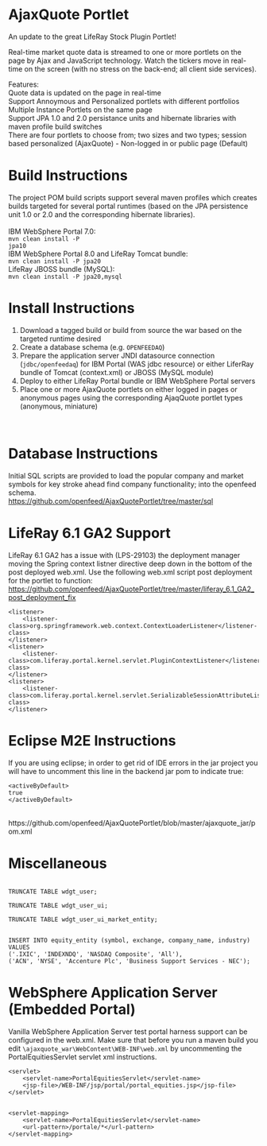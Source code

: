 AjaxQuote Portlet
=================

An update to the great LifeRay Stock Plugin Portlet!

Real-time market quote data is streamed to one or more portlets on the page by Ajax and JavaScript technology. Watch the tickers move in real-time on the screen (with no stress on the back-end; all client side services).

Features:
<br>
Quote data is updated on the page in real-time
<br>
Support Annoymous and Personalized portlets with different portfolios
<br>
Multiple Instance Portlets on the same page
<br>
Support JPA 1.0 and 2.0 persistance units and hibernate libraries with maven profile build switches
<br>
There are four portlets to choose from; two sizes and two types; session based personalized (AjaxQuote) - Non-logged in or public page (Default) 

Build Instructions
==================

The project POM build scripts support several maven profiles which creates builds targeted for several portal runtimes (based on the JPA persistence unit 1.0 or 2.0 and the corresponding hibernate libraries).
<br>
<br>
IBM WebSphere Portal 7.0:
<br>
<code>mvn clean install -P jpa10</code>
<br>
IBM WebSphere Portal 8.0 and LifeRay Tomcat bundle: 
<br>
<code>mvn clean install -P jpa20</code>
<br>
LifeRay JBOSS bundle (MySQL):
<br>
<code>mvn clean install -P jpa20,mysql</code>

Install Instructions
==================
1. Download a tagged build or build from source the war based on the targeted runtime desired
2. Create a database schema (e.g. <code>OPENFEEDAQ</code>)
3. Prepare the application server JNDI datasource connection (<code>jdbc/openfeedaq</code>) for IBM Portal (WAS jdbc resource) or either LiferRay bundle of Tomcat (context.xml) or JBOSS (MySQL module)
4. Deploy to either LifeRay Portal bundle or IBM WebSphere Portal servers
5. Place one or more AjaxQuote portlets on either logged in pages or anonymous pages using the corresponding AjaqQuote portlet types (anonymous, miniature)
<br>

Database Instructions
========================
Initial SQL scripts are provided to load the popular company and market symbols for key stroke ahead find company functionality; into the openfeed schema.
<br>
https://github.com/openfeed/AjaxQuotePortlet/tree/master/sql

LifeRay 6.1 GA2 Support
=======================
LifeRay 6.1 GA2 has a issue with (LPS-29103) the deployment manager moving the Spring context listner directive deep down in the bottom of the post deployed web.xml. Use the following web.xml script post deployment for the portlet to function:
<br>
https://github.com/openfeed/AjaxQuotePortlet/tree/master/liferay_6.1_GA2_post_deployment_fix

	<listener>
		<listener-class>org.springframework.web.context.ContextLoaderListener</listener-class>
	</listener>
	<listener>
		<listener-class>com.liferay.portal.kernel.servlet.PluginContextListener</listener-class>
	</listener>
	<listener>
		<listener-class>com.liferay.portal.kernel.servlet.SerializableSessionAttributeListener</listener-class>
	</listener>
	
Eclipse M2E Instructions
========================

If you are using eclipse; in order to get rid of IDE errors in the jar project you will have to uncomment this line in the backend jar pom to indicate true:

	<activeByDefault>
	true
	</activeByDefault>

<br>
https://github.com/openfeed/AjaxQuotePortlet/blob/master/ajaxquote_jar/pom.xml

Miscellaneous
==============
<code>
TRUNCATE TABLE wdgt_user;<br>
TRUNCATE TABLE wdgt_user_ui;<br>
TRUNCATE TABLE wdgt_user_ui_market_entity;<br>
</code>

<code>
INSERT INTO equity_entity (symbol, exchange, company_name, industry) VALUES
('.IXIC', 'INDEXNDQ', 'NASDAQ Composite', 'All'),
('ACN', 'NYSE', 'Accenture Plc', 'Business Support Services - NEC');
</code>

WebSphere Application Server (Embedded Portal)
============================
Vanilla WebSphere Application Server test portal harness support can be configured in the web.xml. Make sure that before you run a maven build you edit <code>\ajaxquote_war\WebContent\WEB-INF\web.xml</code> by uncommenting the PortalEquitiesServlet servlet xml instructions.

	<servlet>
		<servlet-name>PortalEquitiesServlet</servlet-name>
		<jsp-file>/WEB-INF/jsp/portal/portal_equities.jsp</jsp-file>
	</servlet>


	<servlet-mapping>
		<servlet-name>PortalEquitiesServlet</servlet-name>
		<url-pattern>/portale/*</url-pattern>
	</servlet-mapping>
